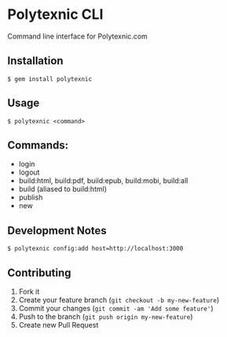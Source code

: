 # Polytexnic CLI

Command line interface for Polytexnic.com

## Installation

    $ gem install polytexnic

## Usage

    $ polytexnic <command>

## Commands:

* login
* logout
* build:html, build:pdf, build:epub, build:mobi, build:all
* build (aliased to build:html)
* publish
* new

## Development Notes
    $ polytexnic config:add host=http://localhost:3000

## Contributing

1. Fork it
2. Create your feature branch (`git checkout -b my-new-feature`)
3. Commit your changes (`git commit -am 'Add some feature'`)
4. Push to the branch (`git push origin my-new-feature`)
5. Create new Pull Request
